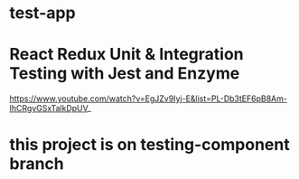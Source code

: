 # test-app

# React Redux Unit & Integration Testing with Jest and Enzyme
https://www.youtube.com/watch?v=EgJZv9Iyj-E&list=PL-Db3tEF6pB8Am-IhCRgyGSxTalkDpUV_

# this project is on testing-component branch
